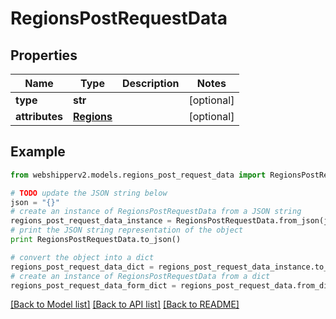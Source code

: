 # RegionsPostRequestData


## Properties
Name | Type | Description | Notes
------------ | ------------- | ------------- | -------------
**type** | **str** |  | [optional] 
**attributes** | [**Regions**](Regions.md) |  | [optional] 

## Example

```python
from webshipperv2.models.regions_post_request_data import RegionsPostRequestData

# TODO update the JSON string below
json = "{}"
# create an instance of RegionsPostRequestData from a JSON string
regions_post_request_data_instance = RegionsPostRequestData.from_json(json)
# print the JSON string representation of the object
print RegionsPostRequestData.to_json()

# convert the object into a dict
regions_post_request_data_dict = regions_post_request_data_instance.to_dict()
# create an instance of RegionsPostRequestData from a dict
regions_post_request_data_form_dict = regions_post_request_data.from_dict(regions_post_request_data_dict)
```
[[Back to Model list]](../README.md#documentation-for-models) [[Back to API list]](../README.md#documentation-for-api-endpoints) [[Back to README]](../README.md)



